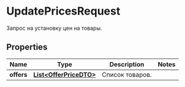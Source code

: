 

# UpdatePricesRequest

Запрос на установку цен на товары.

## Properties

| Name | Type | Description | Notes |
|------------ | ------------- | ------------- | -------------|
|**offers** | [**List&lt;OfferPriceDTO&gt;**](OfferPriceDTO.md) | Список товаров. |  |



